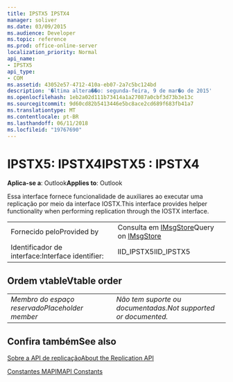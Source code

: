 ```yaml
---
title: IPSTX5 IPSTX4
manager: soliver
ms.date: 03/09/2015
ms.audience: Developer
ms.topic: reference
ms.prod: office-online-server
localization_priority: Normal
api_name:
- IPSTX5
api_type:
- COM
ms.assetid: 43052e57-4712-410a-eb07-2a7c5bc124bd
description: '�ltima altera��o: segunda-feira, 9 de mar�o de 2015'
ms.openlocfilehash: 1eb2a02d111b73414a1a27087a0cbf3d73b3e13c
ms.sourcegitcommit: 9d60cd82b5413446e5bc8ace2cd689f683fb41a7
ms.translationtype: MT
ms.contentlocale: pt-BR
ms.lasthandoff: 06/11/2018
ms.locfileid: "19767690"
---
```

# <a name="ipstx5--ipstx4"></a><span data-ttu-id="c45f7-103">IPSTX5: IPSTX4</span><span class="sxs-lookup"><span data-stu-id="c45f7-103">IPSTX5 : IPSTX4</span></span>

  
  
<span data-ttu-id="c45f7-104">**Aplica-se a**: Outlook</span><span class="sxs-lookup"><span data-stu-id="c45f7-104">**Applies to**: Outlook</span></span> 
  
<span data-ttu-id="c45f7-105">Essa interface fornece funcionalidade de auxiliares ao executar uma replicação por meio da interface IOSTX.</span><span class="sxs-lookup"><span data-stu-id="c45f7-105">This interface provides helper functionality when performing replication through the IOSTX interface.</span></span>
  
|||
|:-----|:-----|
|<span data-ttu-id="c45f7-106">Fornecido pelo</span><span class="sxs-lookup"><span data-stu-id="c45f7-106">Provided by</span></span>  <br/> |<span data-ttu-id="c45f7-107">Consulta em [IMsgStore](imsgstoreimapiprop.md)</span><span class="sxs-lookup"><span data-stu-id="c45f7-107">Query on [IMsgStore](imsgstoreimapiprop.md)</span></span> <br/> |
|<span data-ttu-id="c45f7-108">Identificador de interface:</span><span class="sxs-lookup"><span data-stu-id="c45f7-108">Interface identifier:</span></span>  <br/> |<span data-ttu-id="c45f7-109">IID_IPSTX5</span><span class="sxs-lookup"><span data-stu-id="c45f7-109">IID_IPSTX5</span></span>  <br/> |
   
## <a name="vtable-order"></a><span data-ttu-id="c45f7-110">Ordem vtable</span><span class="sxs-lookup"><span data-stu-id="c45f7-110">Vtable order</span></span>

|||
|:-----|:-----|
| <span data-ttu-id="c45f7-111">*Membro do espaço reservado*</span><span class="sxs-lookup"><span data-stu-id="c45f7-111">*Placeholder member*</span></span>  <br/> | <span data-ttu-id="c45f7-112">*Não tem suporte ou documentadas.*</span><span class="sxs-lookup"><span data-stu-id="c45f7-112">*Not supported or documented.*</span></span>  <br/> |
   
## <a name="see-also"></a><span data-ttu-id="c45f7-113">Confira também</span><span class="sxs-lookup"><span data-stu-id="c45f7-113">See also</span></span>



[<span data-ttu-id="c45f7-114">Sobre a API de replicação</span><span class="sxs-lookup"><span data-stu-id="c45f7-114">About the Replication API</span></span>](about-the-replication-api.md)
  
[<span data-ttu-id="c45f7-115">Constantes MAPI</span><span class="sxs-lookup"><span data-stu-id="c45f7-115">MAPI Constants</span></span>](mapi-constants.md)

